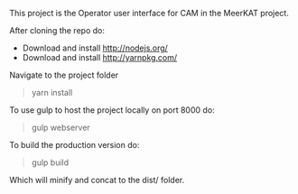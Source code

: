 This project is the Operator user interface for CAM in the MeerKAT project.

After cloning the repo do:

- Download and install http://nodejs.org/
- Download and install http://yarnpkg.com/

Navigate to the project folder
>yarn install

To use gulp to host the project locally on port 8000 do:
>gulp webserver

To build the production version do:
>gulp build

Which will minify and concat to the dist/ folder.
